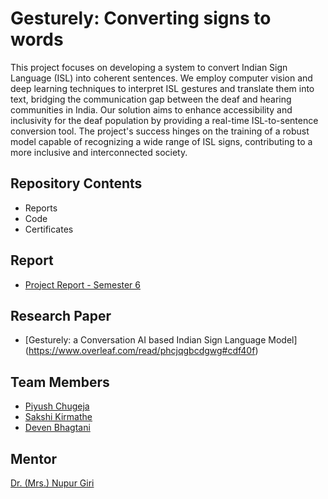 # Gesturely: Converting signs to words
This project focuses on developing a system to convert Indian Sign Language (ISL) into coherent sentences. We employ computer vision and deep learning techniques to interpret ISL gestures and translate them into text, bridging the communication gap between the deaf and hearing communities in India. Our solution aims to enhance accessibility and inclusivity for the deaf population by providing a real-time ISL-to-sentence conversion tool. The project's success hinges on the training of a robust model capable of recognizing a wide range of ISL signs, contributing to a more inclusive and interconnected society.

## Repository Contents
- Reports
- Code
- Certificates

## Report
- [Project Report - Semester 6](https://docs.google.com/document/d/1zu-vkr42S_OlXKTUYuxv_mRM7USf5-4h/edit?usp=sharing&ouid=117071278021388323002&rtpof=true&sd=true)

## Research Paper
- [Gesturely: a Conversation AI based Indian Sign Language Model] (https://www.overleaf.com/read/phcjqgbcdgwg#cdf40f)

## Team Members
- [Piyush Chugeja](https://github.com/piyushchugeja)
- [Sakshi Kirmathe](https://github.com/sakshikirmathe)
- [Deven Bhagtani](https://github.com/devensinghbhagtani)

## Mentor
[Dr. (Mrs.) Nupur Giri](https://www.linkedin.com/in/dr-nupur-giri-6635a542/)